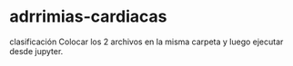 # adrrimias-cardiacas
clasificación
Colocar los 2 archivos en la misma carpeta y luego ejecutar desde jupyter.
